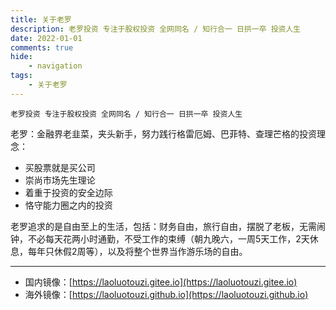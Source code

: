 ```yaml
---
title: 关于老罗
description: 老罗投资 专注于股权投资 全网同名 / 知行合一 日拱一卒 投资人生
date: 2022-01-01
comments: true
hide:
    - navigation
tags:
    - 关于老罗
---
```


```
老罗投资 专注于股权投资 全网同名 / 知行合一 日拱一卒 投资人生
```

老罗：金融界老韭菜，夹头新手，努力践行格雷厄姆、巴菲特、查理芒格的投资理念：

+ 买股票就是买公司
+ 崇尚市场先生理论
+ 着重于投资的安全边际
+ 恪守能力圈之内的投资

老罗追求的是自由至上的生活，包括：财务自由，旅行自由，摆脱了老板，无需闹钟，不必每天花两小时通勤，不受工作的束缚（朝九晚六，一周5天工作，2天休息，每年只休假2周等），以及将整个世界当作游乐场的自由。

----

+ 国内镜像：[https://laoluotouzi.gitee.io](https://laoluotouzi.gitee.io)
+ 海外镜像：[https://laoluotouzi.github.io](https://laoluotouzi.github.io)
